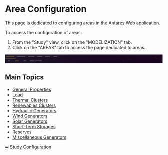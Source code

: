 # Area Configuration

This page is dedicated to configuring areas in the Antares Web application.

To access the configuration of areas:

1. From the "Study" view, click on the "MODELIZATION" tab.
2. Click on the "AREAS" tab to access the page dedicated to areas.

![02-areas-tab.png](../../assets/media/user-guide/study/02-areas-tab.png)

## Main Topics

- [General Properties](areas/01-properties.md)
- [Load](areas/02-load.md)
- [Thermal Clusters](areas/03-thermals.md)
- [Renewables Clusters](areas/04-renewables.md)
- [Hydraulic Generators](areas/05-hydro.md)
- [Wind Generators](areas/06-wind.md)
- [Solar Generators](areas/07-solar.md)
- [Short-Term Storages](areas/08-st-storages.md)
- [Reserves](areas/09-reserves.md)
- [Miscellaneous Generators](areas/10-misc-gen.md)

[⬅ Study Configuration](../2-study.md)
